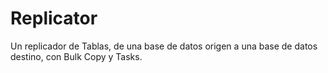 # Replicator
Un replicador de Tablas, de una base de datos origen a una base de datos destino, con Bulk Copy y Tasks. 
